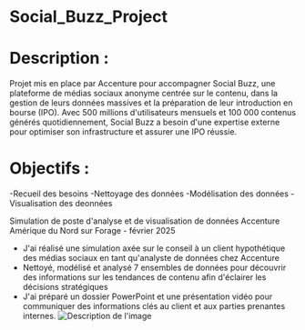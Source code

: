 # Social_Buzz_Project
# Description :
Projet mis en place par Accenture pour accompagner Social Buzz, une plateforme de médias sociaux anonyme centrée sur le contenu, dans la gestion de leurs données massives et la préparation de leur introduction en bourse (IPO). Avec 500 millions d'utilisateurs mensuels et 100 000 contenus générés quotidiennement, Social Buzz a besoin d'une expertise externe pour optimiser son infrastructure et assurer une IPO réussie.
# Objectifs :
-Recueil des besoins
-Nettoyage des données
-Modélisation des données
-Visualisation des deonnées


Simulation de poste d'analyse et de visualisation de données Accenture Amérique du Nord sur Forage - février 2025

 * J'ai réalisé une simulation axée sur le conseil à un client hypothétique des
   médias sociaux en tant qu'analyste de données chez Accenture
 * Nettoyé, modélisé et analysé 7 ensembles de données pour découvrir des
   informations sur les tendances de contenu afin d'éclairer les décisions
   stratégiques
 * J'ai préparé un dossier PowerPoint et une présentation vidéo pour communiquer
   des informations clés au client et aux parties prenantes internes.
![Description de l'image](images/certificat.png)
